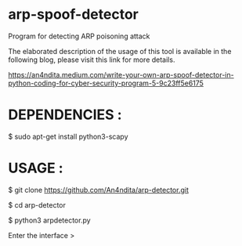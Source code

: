 # arp-spoof-detector

Program for detecting ARP poisoning attack


The elaborated description of the usage of this tool is available in the following blog, please visit this link for more details.

https://an4ndita.medium.com/write-your-own-arp-spoof-detector-in-python-coding-for-cyber-security-program-5-9c23ff5e6175


# DEPENDENCIES :

$ sudo apt-get install python3-scapy


# USAGE :

$ git clone https://github.com/An4ndita/arp-detector.git

$ cd arp-detector

$ python3 arpdetector.py

Enter the interface >
